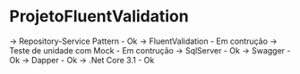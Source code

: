 # ProjetoFluentValidation
-> Repository-Service Pattern - Ok
-> FluentValidation - Em contrução
-> Teste de unidade com Mock - Em contrução
-> SqlServer - Ok
-> Swagger - Ok
-> Dapper - Ok
-> .Net Core 3.1 - Ok
